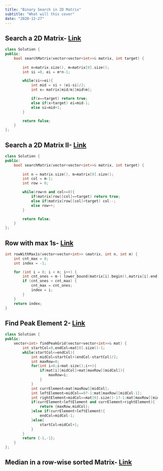 ```yaml
---
title: "Binary Search in 2D Matrix"
subtitle: "What will this cover"
date: "2020-12-27"
---
```




## Search a 2D Matrix- [Link](https://leetcode.com/problems/search-a-2d-matrix/)

```cpp
class Solution {
public:
    bool searchMatrix(vector<vector<int>>& matrix, int target) {
        
        int n=matrix.size(), m=matrix[0].size();
        int si =0, ei = m*n-1;

        while(si<=ei){
            int mid = si + (ei-si)/2;
            int x= matrix[mid/m][mid%m];

            if(x==target) return true;
            else if(x>target) ei=mid-1;
            else si=mid+1;
        }

        return false;
    }
};
```


## Search a 2D Matrix II- [Link](https://leetcode.com/problems/search-a-2d-matrix-ii/)

```cpp
class Solution {
public:
    bool searchMatrix(vector<vector<int>>& matrix, int target) {
        
        int n = matrix.size(), m=matrix[0].size();
        int col = m-1;
        int row = 0;

        while(row<n and col>=0){
            if(matrix[row][col]==target) return true;
            else if(matrix[row][col]>target) col--;
            else row++;
        }

        return false;
    }
};
```

## Row with max 1s- [Link](https://www.codingninjas.com/studio/problems/row-of-a-matrix-with-maximum-ones_982768)

```cpp
int rowWithMax1s(vector<vector<int>> &matrix, int n, int m) {
    int cnt_max = 0;
    int index = -1;

    for (int i = 0; i < n; i++) {
        int cnt_ones = m-( lower_bound(matrix[i].begin(),matrix[i].end(), 1)-matrix[i].begin());
        if (cnt_ones > cnt_max) {
            cnt_max = cnt_ones;
            index = i;
        }
    }
    return index;
}
```

## Find Peak Element 2- [Link](https://leetcode.com/problems/find-a-peak-element-ii/)

```cpp
class Solution {
public:
    vector<int> findPeakGrid(vector<vector<int>>& mat) {
        int startCol=0,endCol=mat[0].size()-1;
        while(startCol<=endCol){
            int midCol=startCol+(endCol-startCol)/2;
            int maxRow=0;
            for(int i=0;i<mat.size();i++){
                if(mat[i][midCol]>mat[maxRow][midCol]){
                    maxRow=i;
                }
            }
            int currElement=mat[maxRow][midCol];
            int leftElement=midCol==0?-1:mat[maxRow][midCol-1];
            int rightElement=midCol==mat[0].size()-1?-1:mat[maxRow][midCol+1];
            if(currElement>leftElement and currElement>rightElement){
                return {maxRow,midCol};
            }else if(currElement<leftElement){
                endCol=midCol-1;
            }else{
                startCol=midCol+1;
            }
        }
        return {-1,-1};
    }
};
```

## Median in a row-wise sorted Matrix- [Link](https://www.codingninjas.com/studio/problems/median-of-a-row-wise-sorted-matrix_1115473)

```cpp

```





